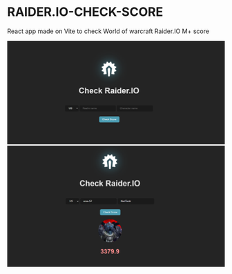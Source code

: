 # RAIDER.IO-CHECK-SCORE
React app made on Vite to check World of warcraft Raider.IO M+ score

![](raider/IM/IM1.png) 
![](raider/IM/IM2.png) 
